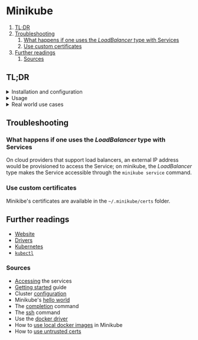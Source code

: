 # Minikube

1. [TL;DR](#tldr)
1. [Troubleshooting](#troubleshooting)
   1. [What happens if one uses the _LoadBalancer_ type with Services](#what-happens-if-one-uses-the-loadbalancer-type-with-services)
   1. [Use custom certificates](#use-custom-certificates)
1. [Further readings](#further-readings)
   1. [Sources](#sources)

## TL;DR

<details>
  <summary>Installation and configuration</summary>

```sh
# Install minikube.
sudo pacman -S 'minikube'
brew install 'docker' 'minikube'

# Shell completion.
source <(minikube completion "$(basename $SHELL)")
```

User configuration options are overridden by command flags.

```sh
# See defaults for individual configuration values.
minikube config defaults 'disk-size'
minikube config defaults 'container-runtime'

# Get individual user configuration values.
minikube config get 'cache'
minikube config get 'driver'
minikube config get 'kubernetes-version'

# Set individual user configuration values.
minikube config set 'cpus' '4'
minikube config set 'profile' 'awx-cluster'
minikube config set 'rootless' true

# View the current user configuration.
minikube config view

# Unset user configuration values.
minikube config unset 'memory'
```

</details>

<details>
  <summary>Usage</summary>

```sh
# Start clusters.
minikube start
minikube -p 'profile' start --cpus '4' --memory '8192' --vm --addons 'ingress'
minikube start --driver='docker' --kubernetes-version='v1.29.0'

# Browse the addons catalog, with their current status.
minikube addons list

# Enable addons.
minikube addons enable 'dashboard'
minikube --profile 'profile' addons enable 'dashboard'

# Get IP and port of services of type NodePort.
minikube service --url 'nextcloud'
minikube service --url 'nextcloud' --namespace 'nextcloud'

# Use the equipped 'kubectl' executable.
minikube kubectl -- get pods

# Log into the minikube environment (for debugging).
minikube ssh

# Pause clusters without impacting deployed applications.
minikube pause
minikube -p 'profile' pause -A

# Halt clusters.
minikube stop

# Delete all the clusters.
minikube delete --all --purge
```

</details>

<details>
  <summary>Real world use cases</summary>

```sh
# Permanently increase the default memory limit.
# Requires the cluster to restart.
minikube config set 'memory' '16384'

# Disable new update notifications.
minikube config set 'WantUpdateNotification' false

# Disable emojis in the commands.
export MINIKUBE_IN_STYLE=false

# Create (other) clusters running specific Kubernetes versions.
minikube start -p 'old-k8s' --kubernetes-version='v1.27.1'
```

</details>

## Troubleshooting

### What happens if one uses the _LoadBalancer_ type with Services

On cloud providers that support load balancers, an external IP address would be provisioned to access the Service; on minikube, the _LoadBalancer_ type makes the Service accessible through the `minikube service` command.

### Use custom certificates

Minikibe's certificates are available in the `~/.minikube/certs` folder.

## Further readings

- [Website]
- [Drivers]
- [Kubernetes]
- [`kubectl`][kubectl]

### Sources

- [Accessing] the services
- [Getting started] guide
- Cluster [configuration]
- Minikube's [hello world]
- The [completion] command
- The [ssh] command
- Use the [docker driver]
- How to [use local docker images] in Minikube
- How to [use untrusted certs]

<!--
  References
  -->

<!-- Upstream -->
[accessing]: https://minikube.sigs.k8s.io/docs/handbook/accessing
[completion]: https://minikube.sigs.k8s.io/docs/commands/completion
[configuration]: https://minikube.sigs.k8s.io/docs/handbook/config
[docker driver]: https://minikube.sigs.k8s.io/docs/drivers/docker
[drivers]: https://minikube.sigs.k8s.io/docs/drivers
[getting started]: https://minikube.sigs.k8s.io/docs/start
[ssh]: https://minikube.sigs.k8s.io/docs/commands/ssh
[use untrusted certs]: https://minikube.sigs.k8s.io/docs/handbook/untrusted_certs
[website]: https://minikube.sigs.k8s.io

<!-- In-article sections -->
<!-- Knowledge base -->
[kubectl]: kubectl.md
[kubernetes]: README.md

<!-- Others -->
[hello world]: https://kubernetes.io/docs/tutorials/hello-minikube
[use local docker images]: https://stackoverflow.com/questions/42564058/how-to-use-local-docker-images-with-minikube#62303945
